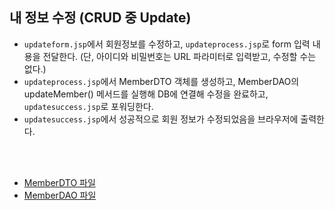 ## 내 정보 수정 (CRUD 중 Update)
- `updateform.jsp`에서 회원정보를 수정하고, `updateprocess.jsp`로 form 입력 내용을 전달한다. (단, 아이디와 비밀번호는 URL 파라미터로 입력받고, 수정할 수는 없다.)
- `updateprocess.jsp`에서 MemberDTO 객체를 생성하고, MemberDAO의 updateMember() 메서드를 실행해 DB에 연결해 수정을 완료하고, `updatesuccess.jsp`로 포워딩한다.
- `updatesuccess.jsp`에서 성공적으로 회원 정보가 수정되었음을 브라우저에 출력한다.
<br>
<br>

- [MemberDTO 파일](https://github.com/suebin/TIL/tree/master/08_jsp/test/login_logout/dto)
- [MemberDAO 파일](https://github.com/suebin/TIL/tree/master/08_jsp/test/login_logout/dao)